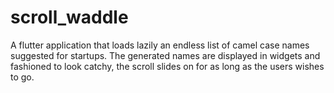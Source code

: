 # scroll_waddle

A flutter application that loads lazily an endless list of camel case names suggested for startups. The generated names are displayed in widgets and fashioned to look catchy, the scroll slides on for as long as the users wishes to go.
